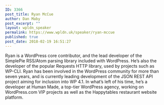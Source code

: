 ```yaml
---
ID: 3366
post_title: Ryan McCue
author: Dan Maby
post_excerpt: ""
layout: wpldn_speaker
permalink: https://www.wpldn.uk/speaker/ryan-mccue
published: true
post_date: 2018-02-19 16:51:27
---
```

Ryan is a WordPress core contributor, and the lead developer of the SimplePie RSS/Atom parsing library included with WordPress. He’s also the developer of the popular Requests HTTP library, used by projects such as WP-CLI. Ryan has been involved in the WordPress community for more than seven years, and is currently leading development of the JSON REST API project aiming for inclusion into WP 4.1. In what’s left of his time, he’s a developer at Human Made, a top-tier WordPress agency, working on WordPress.com VIP projects as well as the Happytables restaurant website platform.